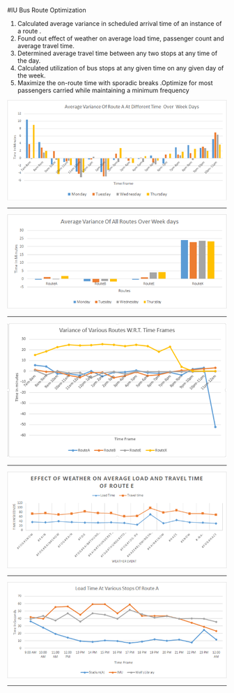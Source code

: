 #IU Bus Route Optimization

1. Calculated average variance in scheduled arrival time of an instance of a route .
2. Found out effect of weather on average load time, passenger count and average travel time.
3. Determined average travel time between any two stops at any time of
the day.
4. Calculated utilization of bus stops at any given time on any given day of the week.
5. Maximize the on-route time with sporadic breaks .Optimize for most passengers carried while maintaining a minimum frequency

![Page 1](https://github.com/anupprasad/Projects/blob/master/BusDataMining/images/a_wrt_timeframe_week.PNG)
***
![Page 2](https://github.com/anupprasad/Projects/blob/master/BusDataMining/images/variance_wrt_daysofweek.PNG)
***
![Page 3](https://github.com/anupprasad/Projects/blob/master/BusDataMining/images/variance_wrt_timeframe.PNG)
***
![Page 4](https://github.com/anupprasad/Projects/blob/master/BusDataMining/images/E_WeatherEffect.png)
***
![Page 5](https://github.com/anupprasad/Projects/blob/master/BusDataMining/images/LTA6.png)
***
